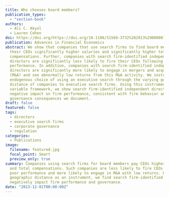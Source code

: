 ```yaml
---
title: Who chooses board members?
publication_types:
  - "section-book"
authors:
  - Ali C. Akyol
  - Lauren Cohen
doi: https://doi.org/https://doi.org/10.1108/S1569-3732%282013%290000016002
publication: Advances in Financial Economics
abstract: We show that companies that use search firms to find board members pay
  their CEOs significantly higher salaries and significantly higher total
  compensations. Further, companies with search firm-identified independent
  directors are significantly less likely to fire their CEOs following negative
  performance. In addition, companies with search firm-identified independent
  directors are significantly more likely to engage in mergers and acquisitions
  (M&A) and see abnormally low returns from this M&A activity. We instrument the
  endogenous choice of using an executive search through the varying geographic
  distance of companies to executive search firms. Using this instrumental
  variable framework, we show search firm-identified independent directors’
  negative impact on firm performance, consistent with firm behavior and
  governance consequences we document.
draft: false
featured: false
tags:
  - directors
  - executive search firms
  - corporate governance
  - regulation
categories:
  - Publications
image:
  filename: featured.jpg
  focal_point: Smart
  preview_only: true
summary: Companies using search firms for board members pay CEOs higher salaries
  and total compensations. Such companies are less likely to fire CEOs after
  poor performance and more likely to engage in M&A with low returns. Using
  geographic distance as an instrument, we find search firm-identified directors
  negatively impact firm performance and governance.
date: "2013-12-01T00:00:00Z"
---
```

